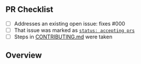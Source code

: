 <!-- 👋 Hi, thanks for sending a PR to medi-glossary! 💖.
Please fill out all fields below and make sure each item is true and [x] checked.
Otherwise we may not be able to review your PR. -->

## PR Checklist

- [ ] Addresses an existing open issue: fixes #000
- [ ] That issue was marked as [`status: accepting prs`](https://github.com/WomB0ComB0/medi-glossary/issues?q=is%3Aopen+is%3Aissue+label%3A%22status%3A+accepting+prs%22)
- [ ] Steps in [CONTRIBUTING.md](https://github.com/WomB0ComB0/medi-glossary/blob/main/.github/CONTRIBUTING.md) were taken

## Overview

<!-- Description of what is changed and how the code change does that. -->
